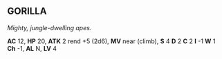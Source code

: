 ## GORILLA

_Mighty, jungle-dwelling apes._

**AC** 12, **HP** 20, **ATK** 2 rend +5 (2d6), **MV** near (climb), **S** 4 **D** 2 **C** 2 **I** -1 **W** 1 **Ch** -1, **AL** N, **LV** 4

